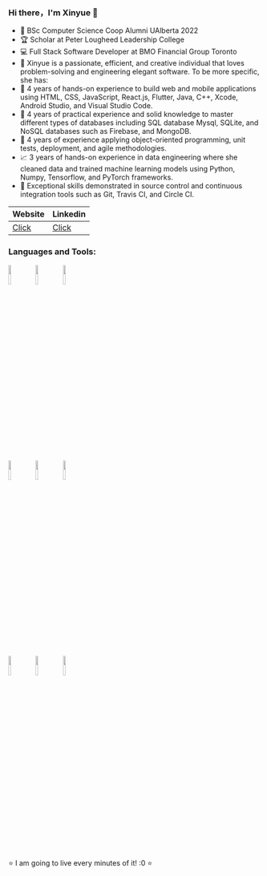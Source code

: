 ### Hi there，I'm Xinyue 👋

- 📖 BSc Computer Science Coop Alumni UAlberta 2022
- 🏆 Scholar at Peter Lougheed Leadership College
- 💻 Full Stack Software Developer at BMO Financial Group Toronto
- 🎈 Xinyue is a passionate, efficient, and creative individual that loves problem-solving and engineering elegant software. To be more specific, she has:
- 📓 4 years of hands-on experience to build web and mobile applications using HTML, CSS, JavaScript, React.js, Flutter, Java, C++, Xcode, Android Studio, and Visual Studio Code.
- 🤖️ 4 years of practical experience and solid knowledge to master different types of databases including SQL database Mysql, SQLite, and NoSQL databases such as Firebase, and MongoDB. 
- 🔩 4 years of experience applying object-oriented programming, unit tests, deployment, and agile methodologies. 
- 📈 3 years of hands-on experience in data engineering where she cleaned data and trained machine learning models using Python, Numpy, Tensorflow, and PyTorch frameworks.
- 🧰 Exceptional skills demonstrated in source control and continuous integration tools such as Git, Travis CI, and Circle CI.

|  Website   | Linkedin  | 
|  ----  | ----  | 
| [Click](http://xiangxinyue.com/)|[Click](https://www.linkedin.com/in/xinyuexiang/)| 

### Languages and Tools:

<p>  
  <!-- Your languages and tools. Be careful with the alignment. 
  You can use this sites to get logos: https://www.vectorlogo.zone or https://simpleicons.org/
  -->
  <code><img width="10%" src="https://www.vectorlogo.zone/logos/reactjs/reactjs-ar21.svg"></code>
  <code><img width="10%" src="https://www.vectorlogo.zone/logos/flutterio/flutterio-ar21.svg"></code>
  <code><img width="10%" src="https://www.vectorlogo.zone/logos/python/python-ar21.svg"></code>
  <br />
  <code><img width="10%" src="https://www.vectorlogo.zone/logos/nodejs/nodejs-ar21.svg"></code>
  <code><img width="10%" src="https://www.vectorlogo.zone/logos/mongodb/mongodb-ar21.svg"></code>
  <code><img width="10%" src="https://www.vectorlogo.zone/logos/java/java-ar21.svg"></code>
  <br />
  <code><img width="10%" src="https://www.vectorlogo.zone/logos/git-scm/git-scm-ar21.svg"></code>
  <code><img width="10%" src="https://www.vectorlogo.zone/logos/amazon_aws/amazon_aws-ar21.svg"></code>
  <code><img width="10%" src="https://www.vectorlogo.zone/logos/gnu_bash/gnu_bash-ar21.svg"></code>
</p>

⭐️ I am going to live every minutes of it! :0 ⭐️


